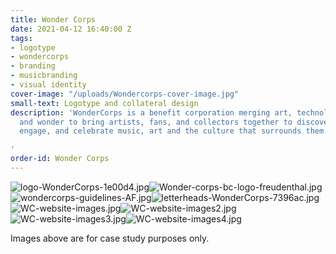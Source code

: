 ```yaml
---
title: Wonder Corps
date: 2021-04-12 16:40:00 Z
tags:
- logotype
- wondercorps
- branding
- musicbranding
- visual identity
cover-image: "/uploads/Wondercorps-cover-image.jpg"
small-text: Logotype and collateral design
description: 'WonderCorps is a benefit corporation merging art, technology, mindfulness
  and wonder to bring artists, fans, and collectors together to discover, document,
  engage, and celebrate music, art and the culture that surrounds them. (*wondercorpsgroup.com*)

'
order-id: Wonder Corps
---
```


![logo-WonderCorps-1e00d4.jpg](/uploads/logo-WonderCorps-1e00d4.jpg)![Wonder-corps-bc-logo-freudenthal.jpg](/uploads/Wonder-corps-bc-logo-freudenthal.jpg)![wondercorps-guidelines-AF.jpg](/uploads/wondercorps-guidelines-AF.jpg)![letterheads-WonderCorps-7396ac.jpg](/uploads/letterheads-WonderCorps-7396ac.jpg)![WC-website-images.jpg](/uploads/WC-website-images.jpg)![WC-website-images2.jpg](/uploads/WC-website-images2.jpg)![WC-website-images3.jpg](/uploads/WC-website-images3.jpg)![WC-website-images4.jpg](/uploads/WC-website-images4.jpg)

Images above are for case study purposes only. 